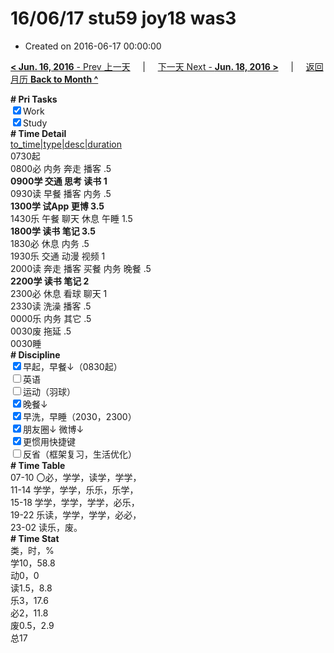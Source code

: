 # 16/06/17 stu59 joy18 was3

- Created on 2016-06-17 00:00:00

[**< Jun. 16, 2016** - Prev 上一天](_archived/lifelogs/2016/06/d16.md) &nbsp; &nbsp; | &nbsp; &nbsp; [下一天 Next - **Jun. 18, 2016 >**](_archived/lifelogs/2016/06/d18.md) &nbsp; &nbsp; |  &nbsp; &nbsp; [返回月历 **Back to Month ^**](_archived/lifelogs/2016/06/index.md)
<br/><div><b># Pri Tasks</b></div><div><input checked="true" type="checkbox"/>Work</div><div><input checked="true" type="checkbox"/>Study</div><div><b># Time Detail</b></div><div><u>to_time|type|desc|duration</u></div><div>0730起</div><div>0800必 内务 奔走 播客 .5</div><div><b>0900学 交通 思考 读书 1</b></div><div>0930读 早餐 播客 内务 .5</div><div><b>1300学 试App 更博 3.5</b></div><div>1430乐 午餐 聊天 休息 午睡 1.5</div><div><b>1800学 读书 笔记 3.5</b></div><div>1830必 休息 内务 .5</div><div>1930乐 交通 动漫 视频 1</div><div>2000读 奔走 播客 买餐 内务 晚餐 .5</div><div><b>2200学 读书 笔记 2</b></div><div>2300必 休息 看球 聊天 1</div><div>2330读 洗澡 播客 .5</div><div>0000乐 内务 其它 .5</div><div>0030废 拖延 .5</div><div>0030睡</div><div><b># Discipline</b></div><div><input checked="true" type="checkbox"/>早起，早餐↓（0830起）</div><div><input type="checkbox"/>英语</div><div><input type="checkbox"/>运动（羽球）</div><div><input checked="true" type="checkbox"/>晚餐↓</div><div><input checked="true" type="checkbox"/>早洗，早睡（2030，2300）</div><div><b><input checked="true" type="checkbox"/></b>朋友圈↓ 微博↓</div><div><input checked="true" type="checkbox"/>更惯用快捷键</div><div><input type="checkbox"/>反省（框架复习，生活优化）</div><div><b># Time Table</b></div><div>07-10 〇必，学学，读学，学学，</div><div>11-14 学学，学学，乐乐，乐学，</div><div>15-18 学学，学学，学学，必乐，</div><div>19-22 乐读，学学，学学，必必，</div><div>23-02 读乐，废。</div><div><b># Time Stat</b></div><div>类，时，%</div><div>学10，58.8</div><div>动0，0</div><div>读1.5，8.8</div><div>乐3，17.6</div><div>必2，11.8</div><div>废0.5，2.9</div><div>总17</div>
